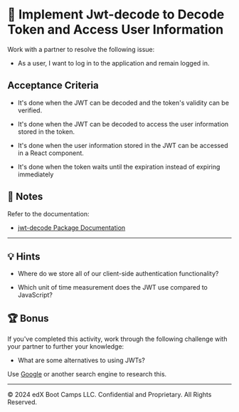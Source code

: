 # 🐛 Implement Jwt-decode to Decode Token and Access User Information

Work with a partner to resolve the following issue:

* As a user, I want to log in to the application and remain logged in.

## Acceptance Criteria

* It's done when the JWT can be decoded and the token's validity can be verified.

* It's done when the JWT can be decoded to access the user information stored in the token.

* It's done when the user information stored in the JWT can be accessed in a React component.

* It's done when the token waits until the expiration instead of expiring immediately

## 📝 Notes

Refer to the documentation:

* [jwt-decode Package Documentation](https://www.npmjs.com/package/jwt-decode)

---

## 💡 Hints

* Where do we store all of our client-side authentication functionality?

* Which unit of time measurement does the JWT use compared to JavaScript?

## 🏆 Bonus

If you've completed this activity, work through the following challenge with your partner to further your knowledge:

* What are some alternatives to using JWTs?

Use [Google](https://www.google.com) or another search engine to research this.

---
© 2024 edX Boot Camps LLC. Confidential and Proprietary. All Rights Reserved.

